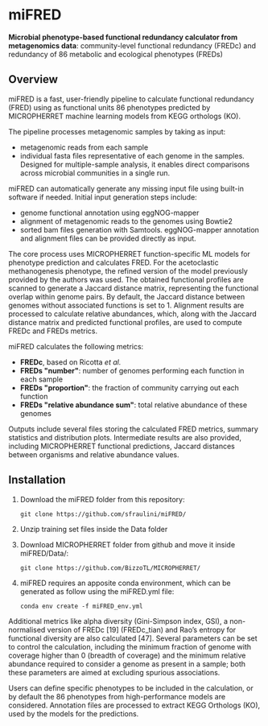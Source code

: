 # miFRED
**Microbial phenotype-based functional redundancy calculator from metagenomics data**: community-level functional redundancy (FREDc) and redundancy of 86 metabolic and ecological phenotypes (FREDs)

## **Overview**
miFRED is a fast, user-friendly pipeline to calculate functional redundancy (FRED) using as functional units 86 phenotypes predicted by MICROPHERRET machine learning models from KEGG orthologs (KO). 

The pipeline processes metagenomic samples by taking as input:
- metagenomic reads from each sample
- individual fasta files representative of each genome in the samples.
Designed for multiple-sample analysis, it enables direct comparisons across microbial communities in a single run. 

miFRED can automatically generate any missing input file using built-in software if needed. Initial input generation steps include:
- genome functional annotation using eggNOG-mapper
- alignment of metagenomic reads to the genomes using Bowtie2
- sorted bam files generation with Samtools.
eggNOG-mapper annotation and alignment files can be provided directly as input. 

The core process uses MICROPHERRET function-specific ML models for phenotype prediction and calculates FRED.  For the acetoclastic methanogenesis phenotype, the refined version of the model previously provided by the authors was used. The obtained functional profiles are scanned to generate a Jaccard distance matrix, representing the functional overlap within genome pairs. By default, the Jaccard distance between genomes without associated functions is set to 1. 
Alignment results are processed to calculate relative abundances, which, along with the Jaccard distance matrix and predicted functional profiles, are used to compute FREDc and FREDs metrics. 

miFRED calculates the following metrics:
- **FREDc**, based on Ricotta *et al.*
- **FREDs "number"**: number of genomes performing each function in each sample
- **FREDs "proportion"**: the fraction of community carrying out each function
- **FREDs "relative abundance sum"**: total relative abundance of these genomes

Outputs include several files storing the calculated FRED metrics, summary statistics and distribution plots. Intermediate results are also provided, including MICROPHERRET functional predictions, Jaccard distances between organisms and relative abundance values.

## **Installation**
1. Download the miFRED folder from this repository:
   
     ```git clone https://github.com/sfraulini/miFRED/```
   
2. Unzip training set files inside the Data folder
   
3. Download MICROPHERRET folder from github and move it inside miFRED/Data/:
   
     ```git clone https://github.com/BizzoTL/MICROPHERRET/```
  
4. miFRED requires an apposite conda environment, which can be generated as follow using the miFRED.yml file:

     ```conda env create -f miFRED_env.yml```

   

Additional metrics like alpha diversity (Gini-Simpson index, GSI), a non-normalised version of FREDc [19] (FREDc_tian) and Rao’s entropy for functional diversity are also calculated [47]. Several parameters can be set to control the calculation, including the minimum fraction of genome with coverage higher than 0 (breadth of coverage) and the minimum relative abundance required to consider a genome as present in a sample; both these parameters are aimed at excluding spurious associations.

Users can define specific phenotypes to be included in the calculation, or by default the 86 phenotypes from high-performance models are considered. Annotation files are processed to extract KEGG Orthologs (KO), used by the models for the predictions.
